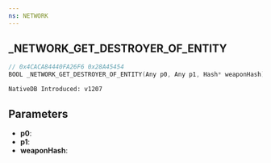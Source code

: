 ```yaml
---
ns: NETWORK
---
```

## _NETWORK_GET_DESTROYER_OF_ENTITY

```c
// 0x4CACA84440FA26F6 0x28A45454
BOOL _NETWORK_GET_DESTROYER_OF_ENTITY(Any p0, Any p1, Hash* weaponHash);
```

```
NativeDB Introduced: v1207
```

## Parameters
* **p0**:
* **p1**:
* **weaponHash**:
